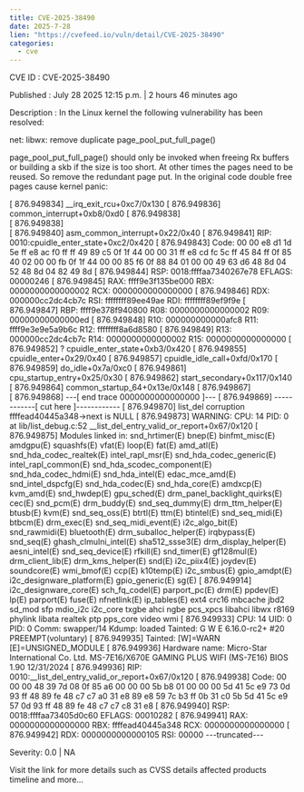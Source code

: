 ```yaml
--- 
title: CVE-2025-38490
date: 2025-7-28
lien: "https://cvefeed.io/vuln/detail/CVE-2025-38490"
categories:
  - cve
---
```


CVE ID : CVE-2025-38490

Published :  July 28
2025
12:15 p.m. | 2 hours
46 minutes ago

Description : In the Linux kernel
the following vulnerability has been resolved:

net: libwx: remove duplicate page_pool_put_full_page()

page_pool_put_full_page() should only be invoked when freeing Rx buffers
or building a skb if the size is too short. At other times
the pages
need to be reused. So remove the redundant page put. In the original
code
double free pages cause kernel panic:

[  876.949834]  __irq_exit_rcu+0xc7/0x130
[  876.949836]  common_interrupt+0xb8/0xd0
[  876.949838]  
[  876.949838]  
[  876.949840]  asm_common_interrupt+0x22/0x40
[  876.949841] RIP: 0010:cpuidle_enter_state+0xc2/0x420
[  876.949843] Code: 00 00 e8 d1 1d 5e ff e8 ac f0 ff ff 49 89 c5 0f 1f 44 00 00 31 ff e8 cd fc 5c ff 45 84 ff 0f 85 40 02 00 00 fb 0f 1f 44 00 00  85 f6 0f 88 84 01 00 00 49 63 d6 48 8d 04 52 48 8d 04 82 49 8d
[  876.949844] RSP: 0018:ffffaa7340267e78 EFLAGS: 00000246
[  876.949845] RAX: ffff9e3f135be000 RBX: 0000000000000002 RCX: 0000000000000000
[  876.949846] RDX: 000000cc2dc4cb7c RSI: ffffffff89ee49ae RDI: ffffffff89ef9f9e
[  876.949847] RBP: ffff9e378f940800 R08: 0000000000000002 R09: 00000000000000ed
[  876.949848] R10: 000000000000afc8 R11: ffff9e3e9e5a9b6c R12: ffffffff8a6d8580
[  876.949849] R13: 000000cc2dc4cb7c R14: 0000000000000002 R15: 0000000000000000
[  876.949852]  ? cpuidle_enter_state+0xb3/0x420
[  876.949855]  cpuidle_enter+0x29/0x40
[  876.949857]  cpuidle_idle_call+0xfd/0x170
[  876.949859]  do_idle+0x7a/0xc0
[  876.949861]  cpu_startup_entry+0x25/0x30
[  876.949862]  start_secondary+0x117/0x140
[  876.949864]  common_startup_64+0x13e/0x148
[  876.949867]  
[  876.949868] ---[ end trace 0000000000000000 ]---
[  876.949869] ------------[ cut here ]------------
[  876.949870] list_del corruption
ffffead40445a348->next is NULL
[  876.949873] WARNING: CPU: 14 PID: 0 at lib/list_debug.c:52 __list_del_entry_valid_or_report+0x67/0x120
[  876.949875] Modules linked in: snd_hrtimer(E) bnep(E) binfmt_misc(E) amdgpu(E) squashfs(E) vfat(E) loop(E) fat(E) amd_atl(E) snd_hda_codec_realtek(E) intel_rapl_msr(E) snd_hda_codec_generic(E) intel_rapl_common(E) snd_hda_scodec_component(E) snd_hda_codec_hdmi(E) snd_hda_intel(E) edac_mce_amd(E) snd_intel_dspcfg(E) snd_hda_codec(E) snd_hda_core(E) amdxcp(E) kvm_amd(E) snd_hwdep(E) gpu_sched(E) drm_panel_backlight_quirks(E) cec(E) snd_pcm(E) drm_buddy(E) snd_seq_dummy(E) drm_ttm_helper(E) btusb(E) kvm(E) snd_seq_oss(E) btrtl(E) ttm(E) btintel(E) snd_seq_midi(E) btbcm(E) drm_exec(E) snd_seq_midi_event(E) i2c_algo_bit(E) snd_rawmidi(E) bluetooth(E) drm_suballoc_helper(E) irqbypass(E) snd_seq(E) ghash_clmulni_intel(E) sha512_ssse3(E) drm_display_helper(E) aesni_intel(E) snd_seq_device(E) rfkill(E) snd_timer(E) gf128mul(E) drm_client_lib(E) drm_kms_helper(E) snd(E) i2c_piix4(E) joydev(E) soundcore(E) wmi_bmof(E) ccp(E) k10temp(E) i2c_smbus(E) gpio_amdpt(E) i2c_designware_platform(E) gpio_generic(E) sg(E)
[  876.949914]  i2c_designware_core(E) sch_fq_codel(E) parport_pc(E) drm(E) ppdev(E) lp(E) parport(E) fuse(E) nfnetlink(E) ip_tables(E) ext4 crc16 mbcache jbd2 sd_mod sfp mdio_i2c i2c_core txgbe ahci ngbe pcs_xpcs libahci libwx r8169 phylink libata realtek ptp pps_core video wmi
[  876.949933] CPU: 14 UID: 0 PID: 0 Comm: swapper/14 Kdump: loaded Tainted: G        W   E       6.16.0-rc2+ #20 PREEMPT(voluntary)
[  876.949935] Tainted: [W]=WARN
[E]=UNSIGNED_MODULE
[  876.949936] Hardware name: Micro-Star International Co.
Ltd. MS-7E16/X670E GAMING PLUS WIFI (MS-7E16)
BIOS 1.90 12/31/2024
[  876.949936] RIP: 0010:__list_del_entry_valid_or_report+0x67/0x120
[  876.949938] Code: 00 00 00 48 39 7d 08 0f 85 a6 00 00 00 5b b8 01 00 00 00 5d 41 5c e9 73 0d 93 ff 48 89 fe 48 c7 c7 a0 31 e8 89 e8 59 7c b3 ff  0b 31 c0 5b 5d 41 5c e9 57 0d 93 ff 48 89 fe 48 c7 c7 c8 31 e8
[  876.949940] RSP: 0018:ffffaa73405d0c60 EFLAGS: 00010282
[  876.949941] RAX: 0000000000000000 RBX: ffffead40445a348 RCX: 0000000000000000
[  876.949942] RDX: 0000000000000105 RSI: 00000
---truncated---

Severity: 0.0 | NA

Visit the link for more details
such as CVSS details
affected products
timeline
and more...
